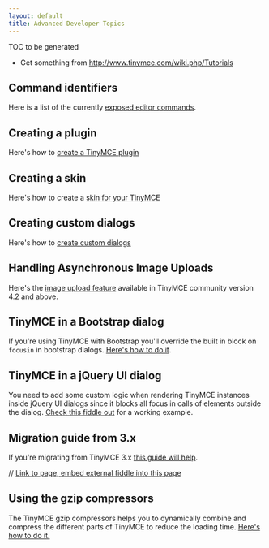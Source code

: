 ```yaml
---
layout: default
title: Advanced Developer Topics
---
```


TOC to be generated

* Get something from http://www.tinymce.com/wiki.php/Tutorials

## Command identifiers
Here is a list of the currently [exposed editor commands](command_identifiers).


## Creating a plugin
Here's how to [create a TinyMCE plugin](creating_a_plugin)


## Creating a skin
Here's how to create a [skin for your TinyMCE](creating_a_skin)


## Creating custom dialogs
Here's how to [create custom dialogs](creating_custom_dialogs)


## Handling Asynchronous Image Uploads
Here's the [image upload feature](handling_asynchronous_image_uploads) available in TinyMCE community version 4.2 and above.


## TinyMCE in a Bootstrap dialog
If you're using TinyMCE with Bootstrap you'll override the built in block on `focusin` in bootstrap dialogs. [Here's how to do it](tinymce_in_a_boostrap_dialog).


## TinyMCE in a jQuery UI dialog
You need to add some custom logic when rendering TinyMCE instances inside jQuery UI dialogs since it blocks all focus in calls of elements outside the dialog. [Check this fiddle out](tinymce_in_a_jquery_ui_dialog) for a working example.


## Migration guide from 3.x
If you're migrating from TinyMCE 3.x [this guide will help](migration_guide_from_3x).


// [Link to page, embed external fiddle into this page](tinymce_in_a_jquery_ui_dialog)


## Using the gzip compressors
The TinyMCE gzip compressors helps you to dynamically combine and compress the different parts of TinyMCE to reduce the loading time. [Here's how to do it.](using_the_gzip_compressors)